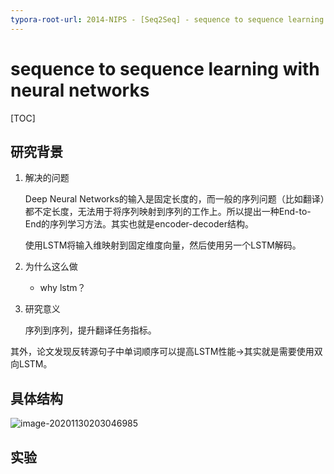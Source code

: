 ```yaml
---
typora-root-url: 2014-NIPS - [Seq2Seq] - sequence to sequence learning with neural networks
---
```


# sequence to sequence learning with neural networks

[TOC]

## 研究背景

1. 解决的问题

   Deep Neural Networks的输入是固定长度的，而一般的序列问题（比如翻译）都不定长度，无法用于将序列映射到序列的工作上。所以提出一种End-to-End的序列学习方法。其实也就是encoder-decoder结构。

   使用LSTM将输入维映射到固定维度向量，然后使用另一个LSTM解码。

2. 为什么这么做

   - why lstm？

3. 研究意义

   序列到序列，提升翻译任务指标。

其外，论文发现反转源句子中单词顺序可以提高LSTM性能->其实就是需要使用双向LSTM。



## 具体结构

![image-20201130203046985](/image/image-20201130203046985.png)



## 实验

